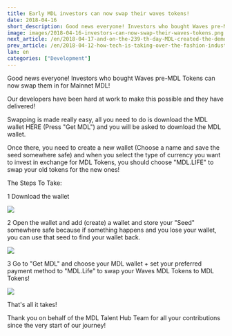 ```yaml
---
title: Early MDL investors can now swap their waves tokens!
date: 2018-04-16
short_description: Good news everyone! Investors who bought Waves pre-MDL Tokens.
image: images/2018-04-16-investors-can-now-swap-their-waves-tokens.png
next_article: /en/2018-04-17-and-on-the-239-th-day-MDL-created-the-demo
prev_article: /en/2018-04-12-how-tech-is-taking-over-the-fashion-industry
lan: en
categories: ["Development"]
---
```



Good news everyone! Investors who bought Waves pre-MDL Tokens can now swap them in for Mainnet MDL!

Our developers have been hard at work to make this possible and they have delivered!

Swapping is made really easy, all you need to do is download the MDL wallet HERE (Press "Get MDL") and you will be asked to download the MDL wallet.

Once there, you need to create a new wallet (Choose a name and save the seed somewhere safe) and when you select the type of currency you want to invest in exchange for MDL Tokens, you should choose "MDL.LIFE" to swap your old tokens for the new ones!


The Steps To Take:

1 Download the wallet

![](/images/2018-04-16-investors-can-now-swap-their-waves-tokens-img-01.png)

2 Open the wallet and add (create) a wallet and store your "Seed" somewhere safe because if something happens and you lose your wallet, you can use that seed to find your wallet back.

![](/images/2018-04-16-investors-can-now-swap-their-waves-tokens-img-02.png)

3 Go to "Get MDL" and choose your MDL wallet + set your preferred payment method to "MDL.Life" to swap your Waves MDL Tokens to MDL Tokens!

![](/images/2018-04-16-investors-can-now-swap-their-waves-tokens-img-03.png)

That's all it takes!

Thank you on behalf of the MDL Talent Hub Team for all your contributions since the very start of our journey!
